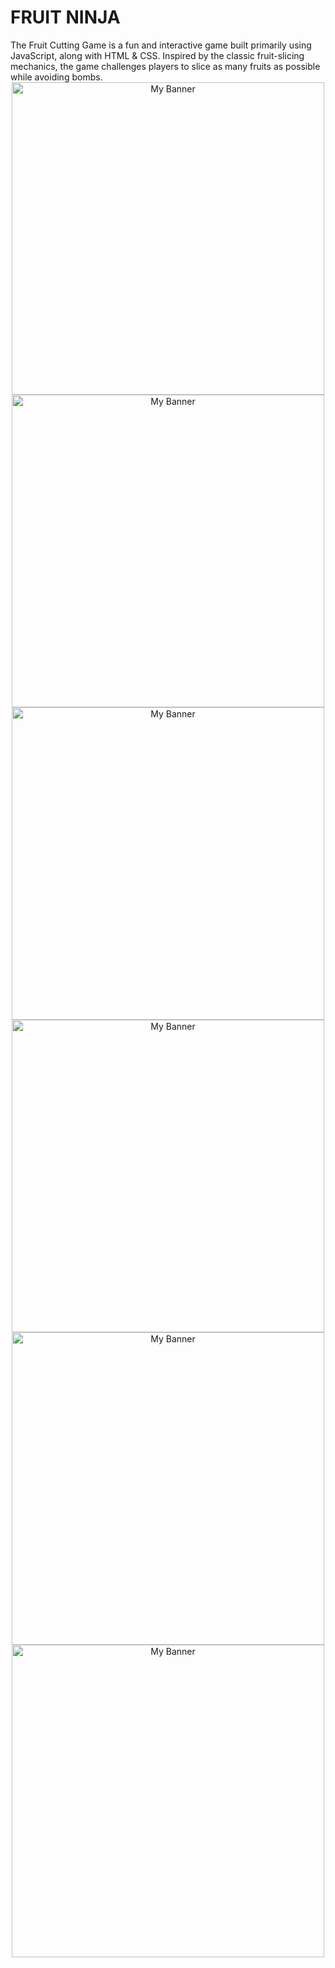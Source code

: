 <h1>FRUIT NINJA</h1>
The Fruit Cutting Game is a fun and interactive game built primarily using JavaScript, along with HTML & CSS. Inspired by the classic fruit-slicing mechanics, the game challenges players to slice as many fruits as possible while avoiding bombs.

<div align="center">
  <img src="https://res.cloudinary.com/dkdstxw96/image/upload/v1754471324/Desktop_-_1_qnv1x5.png" width="500" alt="My Banner"/>
  <img src="https://res.cloudinary.com/dkdstxw96/image/upload/v1754471330/Desktop_-_2_ojem8o.png" width="500" alt="My Banner"/>
  <img src="https://res.cloudinary.com/dkdstxw96/image/upload/v1754471400/Desktop_-_5_wfnwur.png" width="500" alt="My Banner"/>
  <img src="https://res.cloudinary.com/dkdstxw96/image/upload/v1754471426/Desktop_-_3_ndb305.png" width="500" alt="My Banner"/>
  <img src="https://res.cloudinary.com/dkdstxw96/image/upload/v1754471435/Desktop_-_6_uw4cdx.png" width="500" alt="My Banner"/>
  <img src="https://res.cloudinary.com/dkdstxw96/image/upload/v1754471446/Desktop_-_4_jitrwk.png" width="500" alt="My Banner"/>
  
</div>

